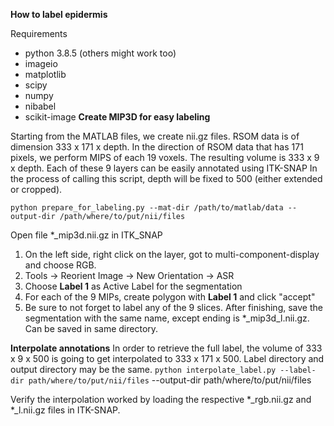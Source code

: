 **How to label epidermis**

Requirements
- python 3.8.5 (others might work too)
- imageio
- matplotlib
- scipy
- numpy
- nibabel
- scikit-image
**Create MIP3D for easy labeling**

Starting from the MATLAB files, we create nii.gz files. RSOM data is of dimension 333 x 171 x depth.
In the direction of RSOM data that has 171 pixels, we perform MIPS of each 19 voxels. The resulting volume is 333 x 9 x depth.
Each of these 9 layers can be easily annotated using ITK-SNAP
In the process of calling this script, depth will be fixed to 500 (either extended or cropped).

`python prepare_for_labeling.py --mat-dir /path/to/matlab/data --output-dir /path/where/to/put/nii/files`

Open file *_mip3d.nii.gz in ITK_SNAP

1. On the left side, right click on the layer, got to multi-component-display and choose RGB.
2. Tools -> Reorient Image -> New Orientation -> ASR
3. Choose **Label 1** as Active Label for the segmentation
4. For each of the 9 MIPs, create polygon with **Label 1** and click "accept"
5. Be sure to not forget to label any of the 9 slices. After finishing, save the segmentation with the same name, except ending is *_mip3d_l.nii.gz. Can be saved in same directory.

**Interpolate annotations**
In order to retrieve the full label, the volume of 333 x 9 x 500 is going to get interpolated to 333 x 171 x 500.
Label directory and output directory may be the same.
`python interpolate_label.py --label-dir path/where/to/put/nii/files` --output-dir path/where/to/put/nii/files

Verify the interpolation worked by loading the respective *_rgb.nii.gz and *_l.nii.gz files in ITK-SNAP.



